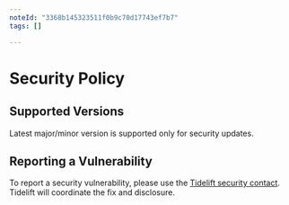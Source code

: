 ```yaml
---
noteId: "3368b145323511f0b9c70d17743ef7b7"
tags: []

---
```


# Security Policy

## Supported Versions

Latest major/minor version is supported only for security updates.

## Reporting a Vulnerability

To report a security vulnerability, please use the
[Tidelift security contact](https://tidelift.com/security).
Tidelift will coordinate the fix and disclosure.
